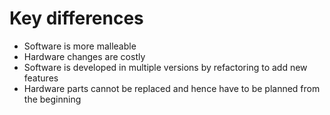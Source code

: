 # Key differences
* Software is more malleable
* Hardware changes are costly
* Software is developed in multiple versions by refactoring to add new features
* Hardware parts cannot be replaced and hence have to be planned from the beginning